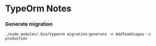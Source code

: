 # TypeOrm Notes

### Generate migration

`./node_modules/.bin/typeorm migration:generate -n AddTeamScopes -c production`

